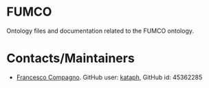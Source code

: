 # FUMCO

Ontology files and documentation related to the FUMCO ontology.

# Contacts/Maintainers
* [Francesco Compagno](mailto:francesco.picompagno@gmail.com). GitHub user: [kataph](https://github.com/kataph), GitHub id: 45362285

